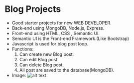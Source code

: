 # Blog Projects

* Good starter projects for new WEB DEVELOPER.
* Back-end using MongoDB, Node.js, Express.
* Front-end using HTML, CSS , Semantic UI.
* Semantic UI is the Front-end Framework.(Like Bootstrap)
* Javascript is used for blog post loop.
* Functions:
    1. Can create new Blog post.
    2. Can edit Blog post.
    3. Can delete Blog post.
    4. All post are saved to the database(MongoDB).
* Image: 
![alt text](https://aibrahim3546.github.io/images/p6.png)
